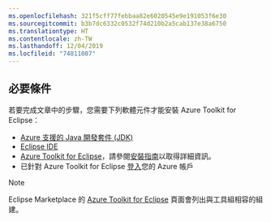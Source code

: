 ```yaml
---
ms.openlocfilehash: 321f5cff77febbaa82e6020545e9e191053f6e30
ms.sourcegitcommit: b3b7dc6332c0532f74d210b2a5cab137e38a6750
ms.translationtype: HT
ms.contentlocale: zh-TW
ms.lasthandoff: 12/04/2019
ms.locfileid: "74811087"
---
```

## <a name="prerequisites"></a>必要條件

若要完成文章中的步驟，您需要下列軟體元件才能安裝 Azure Toolkit for Eclipse：

* [Azure 支援的 Java 開發套件 (JDK)](https://aka.ms/azure-jdks)
* [Eclipse IDE](http://www.eclipse.org/downloads/)
* [Azure Toolkit for Eclipse](https://marketplace.eclipse.org/content/azure-toolkit-eclipse)，請參閱[安裝指南](../eclipse/azure-toolkit-for-eclipse-installation.md)以取得詳細資訊。
* 已針對 Azure Toolkit for Eclipse [登入](../eclipse/azure-toolkit-for-eclipse-sign-in-instructions.md)您的 Azure 帳戶

> [!NOTE]
> 
> Eclipse Marketplace 的 [Azure Toolkit for Eclipse](http://marketplace.eclipse.org/content/azure-toolkit-eclipse) 頁面會列出與工具組相容的組建。
> 

<!--
> [!IMPORTANT]
> 
> If you are using the Azure Toolkit for Eclipse on Windows, the toolkit requires installing the Azure SDK 2.9.6 or later in order to use the Azure emulator. You have two options for installing the Azure SDK:
> 
> * You can download and install the Azure SDK by using the [Web Platform Installer (WebPI)](https://go.microsoft.com/fwlink/?LinkID=252838).
> * If you do not have the Azure SDK installed when you create your first Azure deployment project, you will be prompted to automatically download install the requisite version of the Azure SDK.
> 
> Note that the Azure SDK is required on Windows only.
> 
-->
